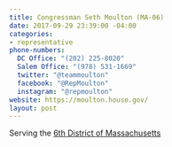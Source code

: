 ```yaml
---
title: Congressman Seth Moulton (MA-06)
date: 2017-09-29 23:39:00 -04:00
categories:
- representative
phone-numbers:
  DC Office: "(202) 225-8020"
  Salem Office: "(978) 531-1669"
  twitter: "@teammoulton"
  facebook: "@RepMoulton"
  instagram: "@repmoulton"
website: https://moulton.house.gov/
layout: post
---
```


Serving the [6th District of Massachusetts](https://moulton.house.gov)
